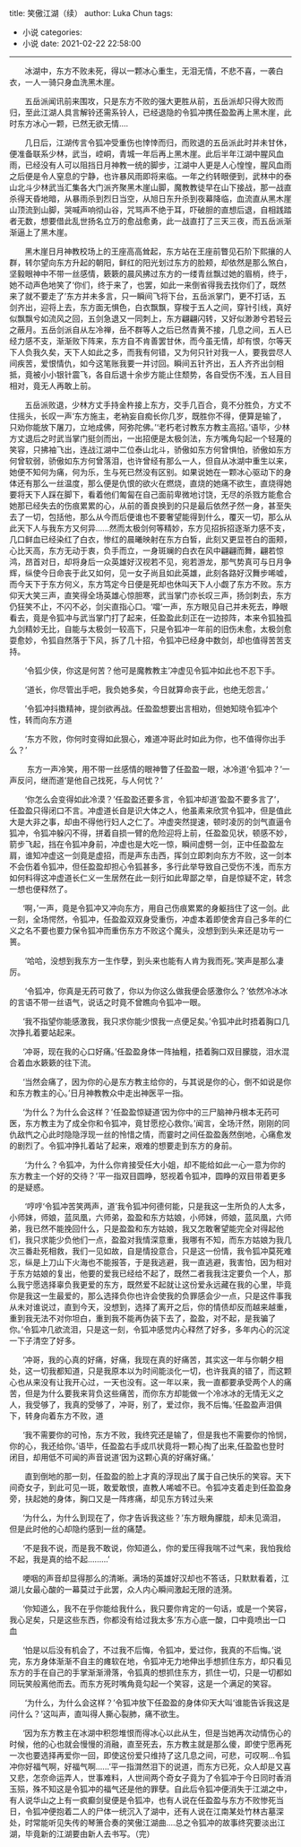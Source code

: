 title: 笑傲江湖（续）
author: Luka Chun
tags:
  - 小说
categories:
  - 小说
date: 2021-02-22 22:58:00
---

       冰湖中，东方不败未死，得以一颗冰心重生，无泪无情，不悲不喜，一袭白衣，一人一骑只身血洗黑木崖。

       五岳派闻讯前来围攻，只是东方不败的强大更胜从前，五岳派却只得大败而归，至此江湖人具言解铃还需系铃人，已经退隐的令狐冲携任盈盈再上黑木崖，此时东方冰心一颗，已然无欲无情....

       几日后，江湖传言令狐冲受重伤也悻悻而归，而败退的五岳派此时并未甘休，便准备联系少林，武当，崆峒，青城一年后再上黑木崖。此后半年江湖中腥风血雨，已经没有人可以阻挡日月神教一统的脚步，江湖中人更是人心惶惶，腥风血雨之后便是令人窒息的宁静，也许暴风雨即将来临。一年之约转眼便到，武林中的泰山北斗少林武当汇集各大门派齐聚黑木崖山脚，魔教教徒早在山下接战，那一战直杀得天昏地暗，从暴雨杀到烈日当空，从旭日东升杀到夜幕降临，血流直从黑木崖山顶流到山脚，哭喊声响彻山谷，咒骂声不绝于耳，吓破胆的直想后退，自相践踏者无数，想要借此乱世扬名立万的愈战愈勇，此一战直打了三天三夜，而五岳派渐渐逼上了黑木崖。

       黑木崖日月神教校场上的王座高高耸起，东方站在王座前瞥见石阶下熙攘的人群，转尔望向东方升起的朝阳，鲜红的阳光划过东方的脸颊，却依然是那么煞白，坚毅眼神中不带一丝感情，簌簌的晨风拂过东方的一缕青丝飘过她的眉梢，终于，她不动声色地笑了‘你们，终于来了，也罢，如此一来倒省得我去找你们了，既然来了就不要走了’东方并未多言，只一瞬间飞将下台，五岳派掌门，更不打话，五剑齐出，迎将上去，东方面无惧色，白衣飘飘，穿梭于五人之间，穿针引线，真好似飘飘兮如流风之回，五剑急退又一同刺上，东方翩翩闪转，又好似渺渺兮若轻云之蔽月。五岳剑派自从左冷禅，岳不群等人之后已然青黄不接，几息之间，五人已经力感不支，渐渐败下阵来，东方自不肯善罢甘休，而今虽无情，却有恨，尔等天下人负我久矣，天下人如此之多，而我有何错，又为何只针对我一人，要我尝尽人间疾苦，爱恨情仇，如今这笔账我要一并讨回。瞬间五针齐出，五人齐齐出剑相抵，竟被小小银针震飞，各自后退十余步方能止住颓势，各自受伤不浅，五人目目相对，竟无人再敢上前。

       五岳派败退，少林方丈手持金杵接上东方，交手几百合，竟不分胜负，方丈不住摇头，长叹一声‘东方施主，老衲妄自痴长你几岁，既胜你不得，便算是输了，只劝你能放下屠刀，立地成佛，阿弥陀佛。’‘老朽老讨教东方教主高招。’语毕，少林方丈退后之时武当掌门挺剑而出，一出招便是太极剑法，东方嘴角勾起一个轻蔑的笑容，只拂袖飞出，连战江湖中二位泰山北斗，骄傲如东方何曾惧怕，骄傲如东方何曾软弱，骄傲如东方何曾落泪，也许曾经有那么一人，但自从冰湖中重生以来，她便不知何为痛，何为乐，生与死已然没有区别。如果说她在一颗冰心驱动下的身体还有那么一丝温度，那么便是仇恨的欲火在燃烧，直烧的她痛不欲生，直烧得她要将天下人踩在脚下，看着他们匍匐在自己面前卑微地讨饶，无尽的杀戮方能愈合她那已经失去的伤痕累累的心，从前的善良换到的只是最后依然孑然一身，甚至失去了一切，包括他，那么从今而后便谁也不要奢望能得到什么，覆灭一切，那么从此天下人与我东方又何异......然而太极剑何等精妙，东方见招拆招逐渐力感不支，几口鲜血已经染红了白衣，惨红的晨曦映射在东方白皙，此刻又更显苍白的面颊，心比天高，东方无动于衷，负手而立，一身斑斓的白衣在风中翩翩而舞，翩若惊鸿，昂首对日，却将身后一众英雄好汉视若不见，宛若游龙，那气势真可与日月争辉，纵使今日命丧于此又如何，见一女子尚且如此英雄，此刻各路好汉舞步唏嘘，而今天下于东方何义，东方笃定今日便是死却也休叫天下人小觑了东方不败。东方仰天大笑三声，直笑得全场英雄心惊胆寒，武当掌门亦长叹三声，扬剑刺去，东方仍狂笑不止，不闪不必，剑尖直指心口。‘噹’一声，东方眼见自己并未死去，睁眼看去，竟是令狐冲与武当掌门打了起来，任盈盈此刻正在一边掠阵，本来令狐独孤九剑精妙无比，自能与太极剑一较高下，只是令狐冲一年前的旧伤未愈，太极剑愈耍愈妙，令狐自然落于下风，拆了几十招，令狐冲已经身中数剑，却也值得苦苦支持。

       ‘令狐少侠，你这是何苦？他可是魔教教主’冲虚见令狐冲如此也不忍下手。

       ‘道长，你尽管出手吧，我负她多矣，今日就算命丧于此，也绝无怨言。’

       ’令狐冲抖擞精神，提剑欲再战。任盈盈想要出言相劝，但她知晓令狐冲个性，转而向东方道

       ‘东方不败，你何时变得如此狠心，难道冲哥此时如此为你，也不值得你出手么？’

        东方一声冷笑，用不带一丝感情的眼神瞥了任盈盈一眼，冰冷道‘令狐冲？’一声反问，继而道‘是他自己找死，与人何忧？’

       ‘你怎么会变得如此冷漠？’任盈盈还要多言，令狐冲却道‘盈盈不要多言了’，任盈盈只得闭口不言。冲虚道长自是识大体之人，他虽素来欣赏令狐冲，但是值此大是大非之事，却由不得他行妇人之仁了。冲虚突然提速，顿时凌厉的剑气直逼令狐冲，令狐冲躲闪不得，拼着自损一臂的危险迎将上前，任盈盈见状，顿感不妙，箭步飞起，挡在令狐冲身前，冲虚也是大吃一惊，瞬间虚劈一剑，正中任盈盈左肩，谁知冲虚这一剑竟是虚招，而是声东击西，挥剑立即刺向东方不败，这一剑本不会伤着令狐冲，但任盈盈却担心令狐甚多，多行此举导致自己受伤不浅，而东方如何料得这冲虚道长仁义一生居然在此一刻行如此卑鄙之举，自是惊疑不定，转念一想也便释然了。

      ‘啊，’一声，竟是令狐冲又冲向东方，用自己伤痕累累的身躯挡住了这一剑。此一刻，全场愕然，令狐冲，任盈盈双双身受重伤，冲虚本着即使舍弃自己多年的仁义之名不要也要力保令狐冲而重伤东方不败这个魔头，没想到到头来还是功亏一篑。

       ‘哈哈，没想到我东方一生作孽，到头来也能有人肯为我而死。’笑声是那么凄厉。

       ‘令狐冲，你真是无药可救了，你以为你这么做我便会感激你么？’依然冷冰冰的言语不带一丝语气，说话之时竟不曾瞧向令狐冲一眼。

      ‘我不指望你能感激我，我只求你能少恨我一点便足矣。’令狐冲此时捂着胸口几次挣扎着要站起来。

      ‘冲哥，现在我的心口好痛。’任盈盈身体一阵抽粗，捂着胸口双目朦胧，泪水混合着血水簌簌的往下流。

      ‘当然会痛了，因为你的心是东方教主给你的，与其说是你的心，倒不如说是你和东方教主的心。’日月神教教众中走出神医平一指。

      ‘为什么？为什么会这样？’任盈盈惊疑道‘因为你中的三尸脑神丹根本无药可医，东方教主为了成全你和令狐冲，竟甘愿挖心救你。’闻言，全场汗然，刚刚的同仇敌忾之心此时隐隐浮现一丝的怜惜之情，而霎时之间任盈盈轰然倒地，心痛愈发的剧烈了。令狐冲挣扎着站了起来，艰难的想要走到东方的身前。

       ‘为什么？令狐冲，为什么你肯接受任大小姐，却不能给如此一心一意为你的东方教主一个好的交待？’平一指双目圆睁，怒视着令狐冲，圆睁的双目带着更多的是疑惑。

       ‘哼哼‘令狐冲苦笑两声，道’我令狐冲何德何能，只是我这一生所负的人太多，小师妹，师娘，蓝凤凰，六师弟，盈盈和东方姑娘，小师妹，师娘，蓝凤凰，六师弟，我已然不能挽回什么，只是盈盈和东方姑娘，我又怎敢奢望能完全对得起他们，我只求能少负他们一点，盈盈对我情深意重，我哪有不知，而东方姑娘为我几次三番赴死相救，我们一见如故，自是情投意合，只是这一份情，我令狐冲莫死难忘，纵是上刀山下火海也不能报答，于是我逃避，我一直逃避，我害怕，因为相对于东方姑娘的复出，他要的爱我已经给不起了，既然二者我我注定要负一个人，那么我宁愿选择辜负我更爱的东方，既然爱不起就让这份爱永远藏在我的心里，毕竟你是我这一生最爱的，那么选择负你也许会使我的负罪感会少一点，只是这件事我从未对谁说过，直到今天，没想到，选择了离开之后，你的情债却反而越来越重，重到我无法不对你坦白，重到我不能再伪装下去了，盈盈，对不起，是我骗了你。’令狐冲几欲流泪，只是这一刻，令狐冲感觉内心释然了好多，多年内心的沉淀一下子清空了好多。

      ‘冲哥，我的心真的好痛，好痛，我现在真的好痛苦，其实这一年与你朝夕相处，这一切我都知道，只是我原本以为时间能淡化一切，也许我真的错了，而这颗心也从来没有让我开心过，一天也没有。这一年以来，我一直都要承受两个人的痛苦，但是为什么要我来背负这些痛苦，而你东方却能做一个冷冰冰的无情无义之人，我受够了，我真的受够了，冲哥，别了，爱过你，我不后悔。’任盈盈声泪俱下，转身向着东方不败，道

      ‘我不需要你的可怜，东方不败，我终究还是输了，但是我也不需要你的怜悯，你的心，我还给你。’语毕，任盈盈右手成爪状竟将一颗心掏了出来,任盈盈也登时闭目，却用低不可闻的声音说道‘因为这颗心真的好痛好痛。’

       直到倒地的那一刻，任盈盈的脸上才真的浮现出了属于自己快乐的笑容。天下间奇女子，到此可见一斑，敢爱敢恨，直教人唏嘘不已。令狐冲支着走到任盈盈身旁，扶起她的身体，胸口又是一阵疼痛，却见东方转过头来

      ‘为什么，为什么到现在了，你才告诉我这些？’东方眼角朦胧，却未见滴泪，但是此时他的心却隐约感到一丝的痛楚。

      ‘不是我不说，而是我不敢说，你知道么，你的爱压得我喘不过气来，我怕我给不起，我是真的给不起.........’

      哽咽的声音却显得那么的清晰。满场的英雄好汉却也不答话，只默默看着，江湖儿女最心酸的一幕莫过于此罢，众人内心瞬间激起无限的涟漪。

      ‘你知道么，我不在乎你能给我什么，我只要你肯定的一句话，或是一个笑容，我心足矣，只是这些东西，你都没有给过我太多’东方心底一酸，口中竟喷出一口血

      ‘怕是以后没有机会了，不过我不后悔，令狐冲，爱过你，我真的不后悔。’说完，东方身体渐渐不自主的瘫软在地，令狐冲无力地伸出手想抓住东方，却只看见东方的手在自己的手掌渐渐滑落，令狐真的想抓住东方，抓住一切，只是一切都如同玩笑般离他而去。而东方死时嘴角竟勾起一个笑容，这是一个满足的笑容。

       ‘为什么，为什么会这样？’令狐冲放下任盈盈的身体仰天大叫‘谁能告诉我这是问什么？’这叫声，直叫得人撕心裂肺，痛不欲生。

      ‘因为东方教主在冰湖中积怨堆恨而得冰心以此从生，但是当她再次动情伤心的时候，他的心也就会慢慢的消融，直至死去，东方教主就是那么傻，即使宁愿再死一次也要选择再爱你一回，即使这份爱只维持了这几息之间，可悲，可叹啊...令狐冲你好福气啊，好福气啊......’平一指潸然泪下的说道，而东方已死，众人却是又喜又悲，怎奈命运弄人，世事难料，人世间两个奇女子竟为了令狐冲于今日同时香消玉殒，殊不知这是令狐冲的福气还是他的罪孽。自此后令狐冲便消失于江湖之中，有人说华山之上有一疯癫剑叟便是令狐冲，也有人说在任盈盈与东方不败惨死当日，令狐冲便抱着二人的尸体一统沉入了湖中，还有人说在江南某处竹林古墓深处，时常能听见失传的琴箫合奏的笑傲江湖曲....总之令狐冲的故事终究要淡出江湖，毕竟新的江湖要由新人去书写。（完）